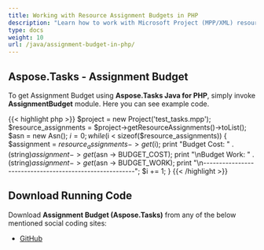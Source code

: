 ```yaml
---
title: Working with Resource Assignment Budgets in PHP
description: "Learn how to work with Microsoft Project (MPP/XML) resource assignment budgets using Aspose.Tasks Java for PHP."
type: docs
weight: 10
url: /java/assignment-budget-in-php/
---
```


## **Aspose.Tasks - Assignment Budget**
To get Assignment Budget using **Aspose.Tasks Java for PHP**, simply invoke **AssignmentBudget** module. Here you can see example code.

{{< highlight php >}}
$project = new Project('test_tasks.mpp');
$resource_assignments = $project->getResourceAssignments()->toList();
$asn = new Asn();
$i = 0;
while ($i < sizeof($resource_assignments))
{
    $assignment = $resource_assignments->get($i);
    print "Budget Cost: " . (string)$assignment -> get($asn -> BUDGET_COST);
    print "\nBudget Work: " . (string)$assignment -> get($asn -> BUDGET_WORK);
    print "\n--------------------------------------------------------";
    $i += 1;
}
{{< /highlight >}}

## **Download Running Code**
Download **Assignment Budget (Aspose.Tasks)** from any of the below mentioned social coding sites:

- [GitHub](https://github.com/aspose-tasks/Aspose.Tasks-for-Java/blob/master/Plugins/Aspose_Tasks_Java_for_PHP/src/aspose/tasks/WorkingWithResourceAssignments/AssignmentBudget.php)
